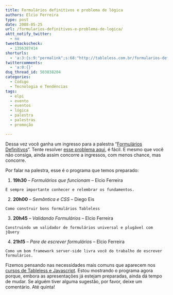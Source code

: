 ```yaml
---
title: Formulários definitivos e problema de lógica
authors: Elcio Ferreira
type: post
date: 2008-05-25
url: /formularios-definitivos-e-problema-de-logica/
aktt_notify_twitter:
  - no
tweetbackscheck:
  - 1356387414
shorturls:
  - 'a:3:{s:9:"permalink";s:68:"http://tableless.com.br/formularios-definitivos-e-problema-de-logica";s:7:"tinyurl";s:26:"http://tinyurl.com/4ynzlzo";s:4:"isgd";s:19:"http://is.gd/PnI4Rg";}'
twittercomments:
  - 'a:0:{}'
dsq_thread_id: 503038204
categories:
  - Código
  - Tecnologia e Tendências
tags:
  - elpi
  - evento
  - eventos
  - lógica
  - palestra
  - palestras
  - promoção

---
```

Dessa vez você ganha um ingresso para a palestra &#8220;[Formulários Definitivos][1]&#8220;. Tente resolver [esse problema aqui][2], é fácil. E mesmo que você não consiga, ainda assim concorre a ingressos, com menos chance, mas concorre.

Por falar na palestra, esse é o programa que temos preparado:<!--more-->

  1. **19h30** &#8211; _Formulários que funcionam_ &#8211; Elcio Ferreira
  
    É sempre importante conhecer e relembrar os fundamentos.
  2. **20h00** &#8211; _Semântica e CSS_ &#8211; Diego Eis
  
    Como construir bons formulários Tableless
  3. **20h45** &#8211; _Validando Formulários_ &#8211; Elcio Ferreira
  
    Construindo um validador de formulários universal e plugável com jQuery
  4. **21h15** &#8211; _Pare de escrever formulários_ &#8211; Elcio Ferreira
  
    Como um bom framework server-side livra você do trabalho de escrever formulários.

Fizemos pensando nas necessidades mais comuns que aparecem nos [cursos de Tableless e Javascript][3]. Estou mostrando o programa agora porque, embora as apresentações já estejam preparadas, ainda dá tempo de mudar. Se alguém tiver alguma sugestão, por favor, deixe um comentário. Até quinta!

 [1]: http://visie.com.br/treinamento/formularios-semanticos/
 [2]: http://visie.com.br/eventos/charada
 [3]: http://visie.com.br/treinamento/